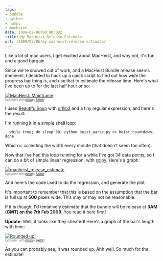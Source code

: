 ```yaml
---
tags:
- bundle
- python
- numpy
- macheist
date: 2009-02-06T00:00:00Z
title: My MacHeist Release Estimate
url: /2009/02/06/my-macheist-release-estimate/
---
```


Like a lot of mac users, I get excited about MacHeist, and why not, it's fun and a good bargain.

Since we're snowed out of work, and a MacHeist Bundle release seems imminent, I decided to hack up a quick script to find out how wide the progress bar thing is, and use that to estimate the release time. Here's what I've been up to for the last half hour or so:

<div class="thumbnail"><a href="http://skitch.com/mattfoster/bd2ut/macheist-mainframe"><img src="http://img.skitch.com/20090206-nd331ywttf11ypf684ehdr5scr.preview.jpg" alt="MacHeist: Mainframe" /></a><br /><span style="font-family: Lucida Grande, Trebuchet, sans-serif, Helvetica, Arial; font-size: 10px; color: #808080">Uploaded with <a href="http://plasq.com/">plasq</a>'s <a href="http://skitch.com">Skitch</a>!</span></div>

I used [BeautifulSoup](http://crummy.com/software/BeautifulSoup "Beautiful Soup: We called him Tortoise because he taught us.") with [urllib2](http://docs.python.org/library/urllib2.html "urllib2 — extensible library for opening URLs &mdash; Python v2.6.1 documentation") and a tiny regular expression, and here's the result:

<script src="http://gist.github.com/59370.js"></script>

I'm running it in a simple shell loop:

      while true; do sleep 60; python heist_parse.py >> heist_countdown; done 
	
Which is collecting the width every minute (that doesn't seem too often).

Now that I've had this loop running for a while I've got 34 data points, so I can do a bit of simple linear regression, with [scipy](http://www.scipy.org/ "SciPy -"). Here's a graph:

<div class="thumbnail"><a href="http://skitch.com/mattfoster/bd2ik/macheist-release-estimate"><img src="http://img.skitch.com/20090206-8cess4fmajn5b741bgf1w8mqkg.preview.jpg" alt="macheist_release_estimate" /></a><br /><span style="font-family: Lucida Grande, Trebuchet, sans-serif, Helvetica, Arial; font-size: 10px; color: #808080">Uploaded with <a href="http://plasq.com/">plasq</a>'s <a href="http://skitch.com">Skitch</a>!</span></div>

And here's the code used to do the regression, and generate the plot.

<script src="http://gist.github.com/59382.js"></script>

It's important to remember that this is based on the assumption that the bar is full up at **500** pixels wide. This may or may not be reasonable.
 
If it is though, I'd tentatively estimate that the bundle will be release at **3AM (GMT) on the 7th Feb 2009**. You read it here first!

**Update:** Well, it looks like they cheated! Here's a graph of the bar's length with time:

<div class="thumbnail"><a href="http://skitch.com/mattfoster/bd49m/rounded-up"><img src="http://img.skitch.com/20090206-k9eynh3auxkny255jttwtdafcm.preview.jpg" alt="Rounded up!" /></a><br /><span style="font-family: Lucida Grande, Trebuchet, sans-serif, Helvetica, Arial; font-size: 10px; color: #808080">Uploaded with <a href="http://plasq.com/">plasq</a>'s <a href="http://skitch.com">Skitch</a>!</span></div>

As you can probably see, it was rounded up. Ahh well. So much for the estimate!
